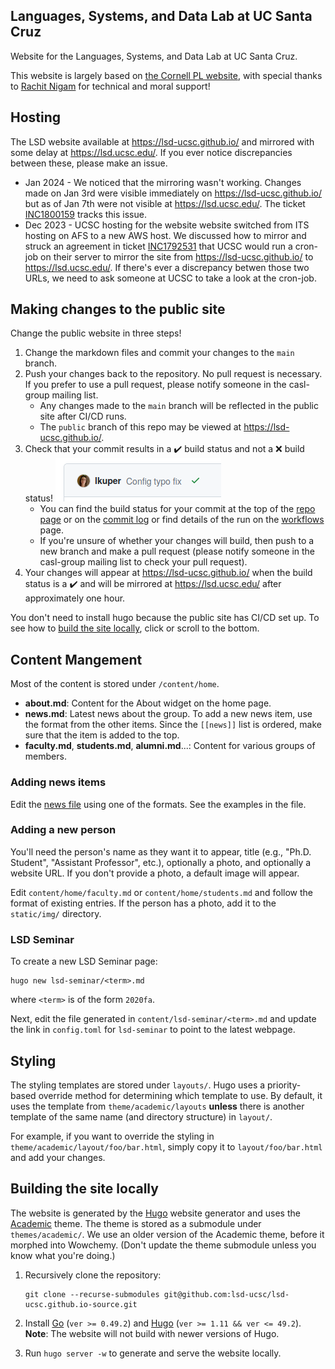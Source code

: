 Languages, Systems, and Data Lab at UC Santa Cruz
-------------------------------------------------

Website for the Languages, Systems, and Data Lab at UC Santa Cruz.

This website is largely based on [the Cornell PL website](https://github.com/cornell-pl/pl.cs.cornell.edu), with special thanks to 
[Rachit Nigam](https://rachitnigam.com) for technical and moral support!

## Hosting

The LSD website available at <https://lsd-ucsc.github.io/> and mirrored with some delay at <https://lsd.ucsc.edu/>. If you ever notice discrepancies between these, please make an issue.

* Jan 2024 - We noticed that the mirroring wasn't working. Changes made on Jan 3rd were visible immediately on <https://lsd-ucsc.github.io/> but as of Jan 7th were not visible at <https://lsd.ucsc.edu/>. The ticket [INC1800159](https://slughub.ucsc.edu/its?sys_id=bf46e8ee1b2bf990931886e0604bcbe2&view=sp&id=ticket&table=incident) tracks this issue.
* Dec 2023 - UCSC hosting for the website website switched from ITS hosting on AFS to a new AWS host. We discussed how to mirror and struck an agreement in ticket [INC1792531](https://slughub.ucsc.edu/its?id=ticket&table=incident&sys_id=c418fd681b13f510e8c5eb93604bcb70) that UCSC would run a cron-job on their server to mirror the site from <https://lsd-ucsc.github.io/> to <https://lsd.ucsc.edu/>. If there's ever a discrepancy betwen those two URLs, we need to ask someone at UCSC to take a look at the cron-job.

## Making changes to the public site

Change the public website in three steps!

1. Change the markdown files and commit your changes to the `main` branch.
1. Push your changes back to the repository. No pull request is necessary. If you prefer to use a pull request, please notify someone in the casl-group mailing list.
    * Any changes made to the `main` branch will be reflected in the public site after CI/CD runs.
    * The `public` branch of this repo may be viewed at <https://lsd-ucsc.github.io/>.
1. Check that your commit results in a :heavy_check_mark: build status and not a :x: build status! ![](.build-status-example.png)
    * You can find the build status for your commit
      at the top of the [repo page](https://github.com/lsd-ucsc/lsd-ucsc.github.io)
      or on the [commit log](https://github.com/lsd-ucsc/lsd-ucsc.github.io-source/commits/main)
      or find details of the run on the [workflows](https://github.com/lsd-ucsc/lsd-ucsc.github.io-source/actions) page.
    * If you're unsure of whether your changes will build, then push to a new branch and make a pull request (please notify someone in the casl-group mailing list to check your pull request).
1. Your changes will appear at <https://lsd-ucsc.github.io/> when the build status is a :heavy_check_mark: and will be mirrored at <https://lsd.ucsc.edu/> after approximately one hour.

You don't need to install hugo because the public site has CI/CD set up. To see how to [build the site locally](#building-the-site-locally), click or scroll to the bottom.

## Content Mangement

Most of the content is stored under `/content/home`.

- **about.md**: Content for the About widget on the home page.
- **news.md**: Latest news about the group. To add a new news item, use the
  format from the other items. Since the `[[news]]` list is ordered, make sure
  that the item is added to the top.
- **faculty.md**, **students.md**, **alumni.md**...: Content for various groups
  of members.

### Adding news items

Edit the [news file][news] using one of the formats.
See the examples in the file.

[news]: content/home/news.md

### Adding a new person

You'll need the person's name as they want it to appear, title (e.g., "Ph.D. Student", "Assistant Professor", etc.), optionally a photo, and optionally a website URL.  If you don't provide a photo, a default image will appear.

Edit `content/home/faculty.md` or `content/home/students.md` and follow the format of existing entries.  If the person has a photo, add it to the `static/img/` directory.

### LSD Seminar

To create a new LSD Seminar page:

```
hugo new lsd-seminar/<term>.md
```

where `<term>` is of the form `2020fa`.

Next, edit the file generated in `content/lsd-seminar/<term>.md` and update the
link in `config.toml` for `lsd-seminar` to point to the latest webpage.

## Styling

The styling templates are stored under `layouts/`. Hugo uses a priority-based
override method for determining which template to use. By default, it uses
the template from `theme/academic/layouts` **unless** there is another template
of the same name (and directory structure) in `layout/`.

For example, if you want to override the styling in
`theme/academic/layout/foo/bar.html`, simply copy it to `layout/foo/bar.html`
and add your changes.

## Building the site locally

The website is generated by the [Hugo][hugo] website generator and uses the
[Academic][academic] theme. The theme is stored as a submodule under
`themes/academic/`.  We use an older version of the Academic theme, before it morphed into Wowchemy.  (Don't update the theme submodule unless you know what you're doing.)

1. Recursively clone the repository:
   ```
   git clone --recurse-submodules git@github.com:lsd-ucsc/lsd-ucsc.github.io-source.git
   ```
2. Install [Go][go] (`ver >= 0.49.2`) and [Hugo][hugo] (`ver >= 1.11 && ver <= 49.2`). **Note**: The website will not build with newer versions of Hugo.

3. Run `hugo server -w` to generate and serve the website locally.

[hugo]: https://github.com/gohugoio/hugo/releases/tag/v0.49.2
[go]: https://golang.org/
[academic]: https://github.com/gcushen/hugo-academic
